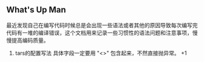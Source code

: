 ## What's Up Man
最近发现自己在编写代码时候总是会出现一些语法或者其他的原因导致每次编写完代码有一堆的编译错误，这个文档用来记录一些习惯性的语法问题和注意事项，慢慢提高编码质量。

1. tars的配置写法 具体字段一定要用 "<>" 包含起来，不然直接抛异常。  +1
